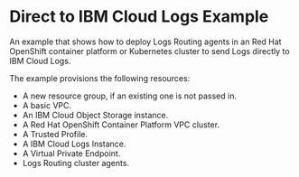 # Direct to IBM Cloud Logs Example

An example that shows how to deploy Logs Routing agents in an Red Hat OpenShift container platform or Kubernetes cluster to send Logs directly to IBM Cloud Logs.

The example provisions the following resources:
- A new resource group, if an existing one is not passed in.
- A basic VPC.
- An IBM Cloud Object Storage instance.
- A Red Hat OpenShift Container Platform VPC cluster.
- A Trusted Profile.
- A IBM Cloud Logs Instance.
- A Virtual Private Endpoint.
- Logs Routing cluster agents.

